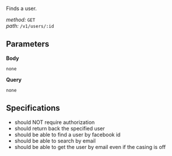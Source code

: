 Finds a user.  
  
*method:* `GET`  
*path:* `/v1/users/:id`  
  
Parameters  
-----------  
  
**Body**  
  
`none`  
  
**Query**  
  
`none`  
  
Specifications  
--------------  
  
- should NOT require authorization  
- should return back the specified user  
- should be able to find a user by facebook id  
- should be able to search by email  
- should be able to get the user by email even if the casing is off  
